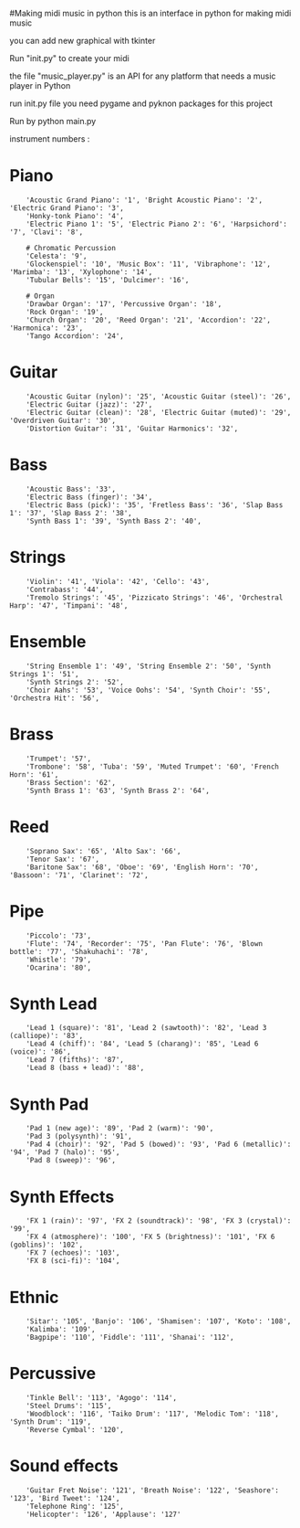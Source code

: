 #Making midi music in python
this is an interface in python for making midi music

you can add new graphical with tkinter

Run "init.py" to create your midi

the file "music_player.py" is an API for any platform that needs a music player in Python

run init.py file
you need pygame and pyknon packages for this project

Run by 
python main.py


instrument numbers :

# Piano
        'Acoustic Grand Piano': '1', 'Bright Acoustic Piano': '2', 'Electric Grand Piano': '3',
        'Honky-tonk Piano': '4',
        'Electric Piano 1': '5', 'Electric Piano 2': '6', 'Harpsichord': '7', 'Clavi': '8',

        # Chromatic Percussion
        'Celesta': '9',
        'Glockenspiel': '10', 'Music Box': '11', 'Vibraphone': '12', 'Marimba': '13', 'Xylophone': '14',
        'Tubular Bells': '15', 'Dulcimer': '16',

        # Organ
        'Drawbar Organ': '17', 'Percussive Organ': '18',
        'Rock Organ': '19',
        'Church Organ': '20', 'Reed Organ': '21', 'Accordion': '22', 'Harmonica': '23',
        'Tango Accordion': '24',

# Guitar
        'Acoustic Guitar (nylon)': '25', 'Acoustic Guitar (steel)': '26',
        'Electric Guitar (jazz)': '27',
        'Electric Guitar (clean)': '28', 'Electric Guitar (muted)': '29', 'Overdriven Guitar': '30',
        'Distortion Guitar': '31', 'Guitar Harmonics': '32',


# Bass
        'Acoustic Bass': '33',
        'Electric Bass (finger)': '34',
        'Electric Bass (pick)': '35', 'Fretless Bass': '36', 'Slap Bass 1': '37', 'Slap Bass 2': '38',
        'Synth Bass 1': '39', 'Synth Bass 2': '40',

# Strings
        'Violin': '41', 'Viola': '42', 'Cello': '43',
        'Contrabass': '44',
        'Tremolo Strings': '45', 'Pizzicato Strings': '46', 'Orchestral Harp': '47', 'Timpani': '48',

# Ensemble
        'String Ensemble 1': '49', 'String Ensemble 2': '50', 'Synth Strings 1': '51',
        'Synth Strings 2': '52',
        'Choir Aahs': '53', 'Voice Oohs': '54', 'Synth Choir': '55', 'Orchestra Hit': '56',

# Brass
        'Trumpet': '57',
        'Trombone': '58', 'Tuba': '59', 'Muted Trumpet': '60', 'French Horn': '61',
        'Brass Section': '62',
        'Synth Brass 1': '63', 'Synth Brass 2': '64',

# Reed
        'Soprano Sax': '65', 'Alto Sax': '66',
        'Tenor Sax': '67',
        'Baritone Sax': '68', 'Oboe': '69', 'English Horn': '70', 'Bassoon': '71', 'Clarinet': '72',

# Pipe
        'Piccolo': '73',
        'Flute': '74', 'Recorder': '75', 'Pan Flute': '76', 'Blown bottle': '77', 'Shakuhachi': '78',
        'Whistle': '79',
        'Ocarina': '80',

# Synth Lead
        'Lead 1 (square)': '81', 'Lead 2 (sawtooth)': '82', 'Lead 3 (calliope)': '83',
        'Lead 4 (chiff)': '84', 'Lead 5 (charang)': '85', 'Lead 6 (voice)': '86',
        'Lead 7 (fifths)': '87',
        'Lead 8 (bass + lead)': '88',

# Synth Pad
        'Pad 1 (new age)': '89', 'Pad 2 (warm)': '90',
        'Pad 3 (polysynth)': '91',
        'Pad 4 (choir)': '92', 'Pad 5 (bowed)': '93', 'Pad 6 (metallic)': '94', 'Pad 7 (halo)': '95',
        'Pad 8 (sweep)': '96',

# Synth Effects
        'FX 1 (rain)': '97', 'FX 2 (soundtrack)': '98', 'FX 3 (crystal)': '99',
        'FX 4 (atmosphere)': '100', 'FX 5 (brightness)': '101', 'FX 6 (goblins)': '102',
        'FX 7 (echoes)': '103',
        'FX 8 (sci-fi)': '104',

# Ethnic
        'Sitar': '105', 'Banjo': '106', 'Shamisen': '107', 'Koto': '108',
        'Kalimba': '109',
        'Bagpipe': '110', 'Fiddle': '111', 'Shanai': '112',

# Percussive
        'Tinkle Bell': '113', 'Agogo': '114',
        'Steel Drums': '115',
        'Woodblock': '116', 'Taiko Drum': '117', 'Melodic Tom': '118', 'Synth Drum': '119',
        'Reverse Cymbal': '120',

# Sound effects
        'Guitar Fret Noise': '121', 'Breath Noise': '122', 'Seashore': '123', 'Bird Tweet': '124',
        'Telephone Ring': '125',
        'Helicopter': '126', 'Applause': '127'
